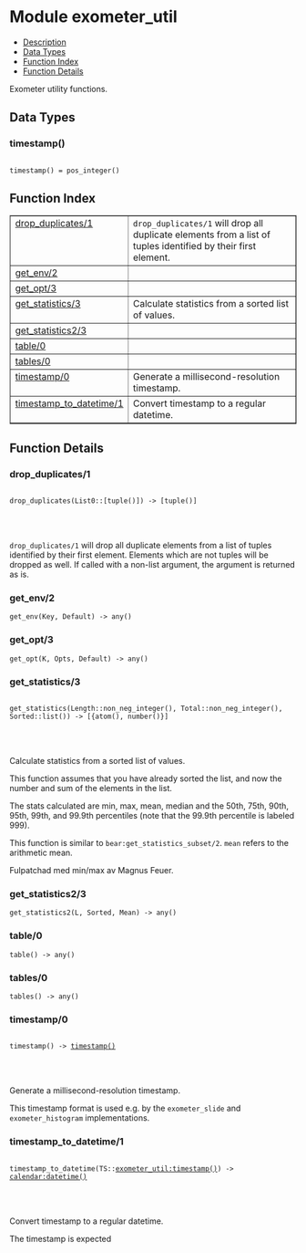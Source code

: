 

# Module exometer_util #
* [Description](#description)
* [Data Types](#types)
* [Function Index](#index)
* [Function Details](#functions)


Exometer utility functions.


<a name="types"></a>

## Data Types ##




### <a name="type-timestamp">timestamp()</a> ###



<pre><code>
timestamp() = pos_integer()
</code></pre>


<a name="index"></a>

## Function Index ##


<table width="100%" border="1" cellspacing="0" cellpadding="2" summary="function index"><tr><td valign="top"><a href="#drop_duplicates-1">drop_duplicates/1</a></td><td>
<code>drop_duplicates/1</code> will drop all duplicate elements from a list of tuples identified by their first element.</td></tr><tr><td valign="top"><a href="#get_env-2">get_env/2</a></td><td></td></tr><tr><td valign="top"><a href="#get_opt-3">get_opt/3</a></td><td></td></tr><tr><td valign="top"><a href="#get_statistics-3">get_statistics/3</a></td><td>Calculate statistics from a sorted list of values.</td></tr><tr><td valign="top"><a href="#get_statistics2-3">get_statistics2/3</a></td><td></td></tr><tr><td valign="top"><a href="#table-0">table/0</a></td><td></td></tr><tr><td valign="top"><a href="#tables-0">tables/0</a></td><td></td></tr><tr><td valign="top"><a href="#timestamp-0">timestamp/0</a></td><td>Generate a millisecond-resolution timestamp.</td></tr><tr><td valign="top"><a href="#timestamp_to_datetime-1">timestamp_to_datetime/1</a></td><td>Convert timestamp to a regular datetime.</td></tr></table>


<a name="functions"></a>

## Function Details ##

<a name="drop_duplicates-1"></a>

### drop_duplicates/1 ###


<pre><code>
drop_duplicates(List0::[tuple()]) -&gt; [tuple()]
</code></pre>

<br></br>



`drop_duplicates/1` will drop all duplicate elements from a list of tuples identified by their first element.
Elements which are not tuples will be dropped as well.
If called with a non-list argument, the argument is returned as is.
<a name="get_env-2"></a>

### get_env/2 ###

`get_env(Key, Default) -> any()`


<a name="get_opt-3"></a>

### get_opt/3 ###

`get_opt(K, Opts, Default) -> any()`


<a name="get_statistics-3"></a>

### get_statistics/3 ###


<pre><code>
get_statistics(Length::non_neg_integer(), Total::non_neg_integer(), Sorted::list()) -&gt; [{atom(), number()}]
</code></pre>

<br></br>



Calculate statistics from a sorted list of values.



This function assumes that you have already sorted the list, and
now the number and sum of the elements in the list.



The stats calculated are min, max, mean, median and the 50th,
75th, 90th, 95th, 99th, and 99.9th percentiles (note that the
99.9th percentile is labeled 999).



This function is similar to `bear:get_statistics_subset/2`.
`mean` refers to the arithmetic mean.


Fulpatchad med min/max av Magnus Feuer.
<a name="get_statistics2-3"></a>

### get_statistics2/3 ###

`get_statistics2(L, Sorted, Mean) -> any()`


<a name="table-0"></a>

### table/0 ###

`table() -> any()`


<a name="tables-0"></a>

### tables/0 ###

`tables() -> any()`


<a name="timestamp-0"></a>

### timestamp/0 ###


<pre><code>
timestamp() -&gt; <a href="#type-timestamp">timestamp()</a>
</code></pre>

<br></br>



Generate a millisecond-resolution timestamp.


This timestamp format is used e.g. by the `exometer_slide` and
`exometer_histogram` implementations.
<a name="timestamp_to_datetime-1"></a>

### timestamp_to_datetime/1 ###


<pre><code>
timestamp_to_datetime(TS::<a href="exometer_util.md#type-timestamp">exometer_util:timestamp()</a>) -&gt; <a href="calendar.md#type-datetime">calendar:datetime()</a>
</code></pre>

<br></br>



Convert timestamp to a regular datetime.


The timestamp is expected
